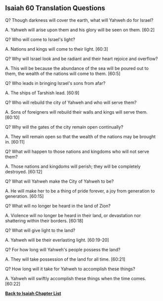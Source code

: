 ## Isaiah 60 Translation Questions ##

Q? Though darkness will cover the earth, what will Yahweh do for Israel?

A. Yahweh will arise upon them and his glory will be seen on them. [60:2]

Q? Who will come to Israel's light?

A. Nations and kings will come to their light. [60:3]

Q? Why will Israel look and be radiant and their heart rejoice and overflow?

A. This will be because the abundance of the sea will be poured out to them, the wealth of the nations will come to them. [60:5]

Q? Who leads in bringing Israel's sons from afar?

A. The ships of Tarshish lead. [60:9]

Q? Who will rebuild the city of Yahweh and who will serve them?

A. Sons of foreigners will rebuild their walls and kings will serve them. [60:10]

Q? Why will the gates of the city remain open continually?

A. They will remain open so that the wealth of the nations may be brought in. [60:11]

Q? What will happen to those nations and kingdoms who will not serve them?

A. Those nations and kingdoms will perish; they will be completely destroyed. [60:12]

Q? What will Yahweh make the City of Yahweh to be?

A. He will make her to be a thing of pride forever, a joy from generation to generation. [60:15]

Q? What will no longer be heard in the land of Zion?

A. Violence will no longer be heard in their land, or devastation nor shattering within their borders. [60:18]

Q? What will give light to the land?

A. Yahweh will be their everlasting light. [60:19-20]

Q? For how long will Yahweh's people possess the land?

A. They will take possession of the land for all time. [60:21]

Q? How long will it take for Yahweh to accomplish these things?

A. Yahweh will swiftly accomplish these things when the time comes. [60:22]

__[Back to Isaiah Chapter List](./)__

